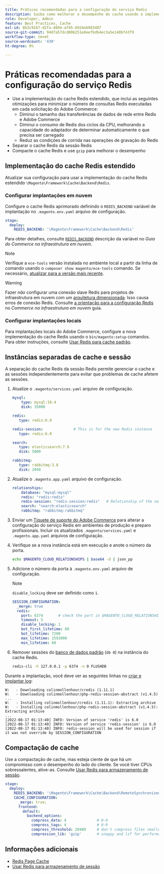 ```yaml
---
title: Práticas recomendadas para a configuração do serviço Redis
description: Saiba como melhorar o desempenho do cache usando a implementação do cache Redis estendido para Adobe Commerce.
role: Developer, Admin
feature: Best Practices, Cache
exl-id: 8b3c9167-d2fa-4894-af45-6924eb983487
source-git-commit: 94d7a57dcd006251e8eefbdb4ec3a5e140bf43f9
workflow-type: tm+mt
source-wordcount: '439'
ht-degree: 0%

---
```


# Práticas recomendadas para a configuração do serviço Redis

- Use a implementação do cache Redis estendido, que inclui as seguintes otimizações para minimizar o número de consultas Redis executadas em cada solicitação do Adobe Commerce:
   - Diminui o tamanho das transferências de dados de rede entre Redis e Adobe Commerce
   - Diminui o consumo de Redis dos ciclos da CPU, melhorando a capacidade do adaptador de determinar automaticamente o que precisa ser carregado
   - Reduz as condições de corrida nas operações de gravação do Redis
- Separar o cache Redis da sessão Redis
- Compacte o cache Redis e use `gzip` para melhorar o desempenho

## Implementação do cache Redis estendido

Atualizar sua configuração para usar a implementação do cache Redis estendido `\Magento\Framework\Cache\Backend\Redis`.

### Configurar implantações em nuvem

Configure o cache Redis aprimorado definindo o `REDIS_BACKEND` variável de implantação no `.magento.env.yaml` arquivo de configuração.

```yaml
stage:
  deploy:
    REDIS_BACKEND: '\Magento\Framework\Cache\Backend\Redis'
```

Para obter detalhes, consulte [`REDIS_BACKEND`](https://experienceleague.adobe.com/docs/commerce-cloud-service/user-guide/configure/env/stage/variables-deploy.html#redis_backend) descrição da variável no _Guia do Commerce na infraestrutura em nuvem_.

>[!NOTE]
>
> Verifique a `ece-tools` versão instalada no ambiente local a partir da linha de comando usando o `composer show magento/ece-tools` comando. Se necessário, [atualizar para a versão mais recente](https://experienceleague.adobe.com/docs/commerce-cloud-service/user-guide/dev-tools/ece-tools/update-package.html).

>[!WARNING]
>
>Fazer _não_ configurar uma conexão slave Redis para projetos de infraestrutura em nuvem com um [arquitetura dimensionada](https://experienceleague.adobe.com/docs/commerce-cloud-service/user-guide/architecture/scaled-architecture.html). Isso causa erros de conexão Redis. Consulte [a orientação para a configuração Redis](https://experienceleague.adobe.com/docs/commerce-cloud-service/user-guide/configure/env/stage/variables-deploy.html#redis_use_slave_connection) no _Commerce na infraestrutura em nuvem_ guia.

### Configurar implantações locais

Para implantações locais do Adobe Commerce, configure a nova implementação do cache Redis usando o `bin/magento:setup` comandos. Para obter instruções, consulte [Usar Redis para cache padrão](../../../configuration/cache/redis-pg-cache.md#configure-redis-page-caching).

## Instâncias separadas de cache e sessão

A separação do cache Redis da sessão Redis permite gerenciar o cache e as sessões independentemente para evitar que problemas de cache afetem as sessões.

1. Atualize o `.magento/services.yaml` arquivo de configuração.

   ```yaml
   mysql:
       type: mysql:10.4
       disk: 35000
   
   redis:
      type: redis:6.0
   
   redis-session:              # This is for the new Redis instance
      type: redis:6.0
   
   search:
      type: elasticsearch:7.9
      disk: 5000
   
   rabbitmq:
      type: rabbitmq:3.8
      disk: 2048
   ```

1. Atualize o `.magento.app.yaml` arquivo de configuração.

   ```yaml
   relationships:
       database: "mysql:mysql"
       redis: "redis:redis"
       redis-session: "redis-session:redis"   # Relationship of the new Redis instance
       search: "search:elasticsearch"
       rabbitmq: "rabbitmq:rabbitmq"
   ```

1. Enviar um [Tíquete de suporte do Adobe Commerce](https://experienceleague.adobe.com/docs/commerce-knowledge-base/kb/help-center-guide/magento-help-center-user-guide.html#submit-ticket) para alterar a configuração do serviço Redis em ambientes de produção e preparo profissionais. Incluir os atualizados `.magento/services.yaml` e `.magento.app.yaml` arquivos de configuração.

1. Verifique se a nova instância está em execução e anote o número da porta.

   ```bash
   echo $MAGENTO_CLOUD_RELATIONSHIPS | base64 -d | json_pp
   ```

1. Adicione o número da porta à `.magento.env.yaml` arquivo de configuração.

   >[!NOTE]
   >`disable_locking` deve ser definido como `1`.
   >   

   ```yaml
   SESSION_CONFIGURATION:
     _merge: true
     redis:
       port: 6374       # check the port in $MAGENTO_CLOUD_RELATIONSHIPS
       timeout: 5
       disable_locking: 1
       bot_first_lifetime: 60
       bot_lifetime: 7200
       max_lifetime: 2592000
       min_lifetime: 60
   ```

1. Remover sessões do [banco de dados padrão](../../../configuration/cache/redis-pg-cache.md) (`db 0`) na instância do cache Redis.

   ```bash
   redis-cli -h 127.0.0.1 -p 6374 -n 0 FLUSHDB
   ```

Durante a implantação, você deve ver as seguintes linhas no [criar e implantar log](https://experienceleague.adobe.com/docs/commerce-cloud-service/user-guide/develop/test/log-locations.html#build-and-deploy-logs):

```terminal
W:   - Downloading colinmollenhour/credis (1.11.1)
W:   - Downloading colinmollenhour/php-redis-session-abstract (v1.4.5)
...
W:   - Installing colinmollenhour/credis (1.11.1): Extracting archive
W:   - Installing colinmollenhour/php-redis-session-abstract (v1.4.5): Extracting archive
...
[2022-08-17 01:13:40] INFO: Version of service 'redis' is 6.0
[2022-08-17 01:13:40] INFO: Version of service 'redis-session' is 6.0
[2022-08-17 01:13:40] INFO: redis-session will be used for session if it was not override by SESSION_CONFIGURATION
```

## Compactação de cache

Use a compactação de cache, mas esteja ciente de que há um compromisso com o desempenho do lado do cliente. Se você tiver CPUs sobressalentes, ative-as. Consulte [Usar Redis para armazenamento de sessão](../../../configuration/cache/redis-session.md).

```yaml
stage:
  deploy:
    REDIS_BACKEND: '\Magento\Framework\Cache\Backend\RemoteSynchronizedCache'
    CACHE_CONFIGURATION:
      _merge: true;
      frontend:
        default:
          backend_options:
            compress_data: 4              # 0-9
            compress_tags: 4              # 0-9
            compress_threshold: 20480     # don't compress files smaller than this value
            compression_lib: 'gzip'       # snappy and lzf for performance, gzip for high compression (~69%)
```

## Informações adicionais

- [Redis Page Cache](../../../configuration/cache/redis-pg-cache.md)
- [Usar Redis para armazenamento de sessão](../../../configuration/cache/redis-session.md)
